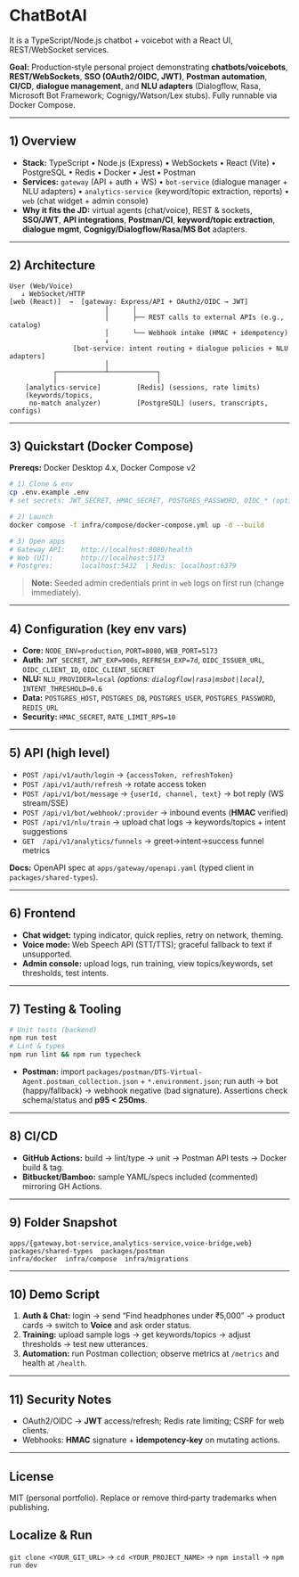 # ChatBotAI
It is a TypeScript/Node.js chatbot + voicebot with a React UI, REST/WebSocket services. 

**Goal:** Production‑style personal project demonstrating **chatbots/voicebots**, **REST/WebSockets**, **SSO (OAuth2/OIDC, JWT)**, **Postman automation**, **CI/CD**, **dialogue management**, and **NLU adapters** (Dialogflow, Rasa, Microsoft Bot Framework; Cognigy/Watson/Lex stubs). Fully runnable via Docker Compose.

---

## 1) Overview

* **Stack:** TypeScript • Node.js (Express) • WebSockets • React (Vite) • PostgreSQL • Redis • Docker • Jest • Postman
* **Services:** `gateway` (API + auth + WS) • `bot-service` (dialogue manager + NLU adapters) • `analytics-service` (keyword/topic extraction, reports) • `web` (chat widget + admin console)
* **Why it fits the JD:** virtual agents (chat/voice), REST & sockets, **SSO/JWT**, **API integrations**, **Postman/CI**, **keyword/topic extraction**, **dialogue mgmt**, **Cognigy/Dialogflow/Rasa/MS Bot** adapters.

---

## 2) Architecture

```
User (Web/Voice)
   ↓ WebSocket/HTTP
[web (React)]  →  [gateway: Express/API + OAuth2/OIDC → JWT]
                        │      │
                        │      ├── REST calls to external APIs (e.g., catalog)
                        │      └── Webhook intake (HMAC + idempotency)
                        ↓
                [bot-service: intent routing + dialogue policies + NLU adapters]
                        │
           ┌────────────┴────────────┐
           │                         │
    [analytics-service]         [Redis] (sessions, rate limits)
    (keywords/topics,           
     no-match analyzer)         [PostgreSQL] (users, transcripts, configs)
```

---

## 3) Quickstart (Docker Compose)

**Prereqs:** Docker Desktop 4.x, Docker Compose v2

```bash
# 1) Clone & env
cp .env.example .env
# set secrets: JWT_SECRET, HMAC_SECRET, POSTGRES_PASSWORD, OIDC_* (optional), NLU_PROVIDER=local

# 2) Launch
docker compose -f infra/compose/docker-compose.yml up -d --build

# 3) Open apps
# Gateway API:    http://localhost:8080/health
# Web (UI):       http://localhost:5173
# Postgres:       localhost:5432  | Redis: localhost:6379
```

> **Note:** Seeded admin credentials print in `web` logs on first run (change immediately).

---

## 4) Configuration (key env vars)

* **Core:** `NODE_ENV=production`, `PORT=8080`, `WEB_PORT=5173`
* **Auth:** `JWT_SECRET`, `JWT_EXP=900s`, `REFRESH_EXP=7d`, `OIDC_ISSUER_URL`, `OIDC_CLIENT_ID`, `OIDC_CLIENT_SECRET`
* **NLU:** `NLU_PROVIDER=local` *(options: `dialogflow|rasa|msbot|local`)*, `INTENT_THRESHOLD=0.6`
* **Data:** `POSTGRES_HOST`, `POSTGRES_DB`, `POSTGRES_USER`, `POSTGRES_PASSWORD`, `REDIS_URL`
* **Security:** `HMAC_SECRET`, `RATE_LIMIT_RPS=10`

---

## 5) API (high level)

* `POST /api/v1/auth/login` → `{accessToken, refreshToken}`
* `POST /api/v1/auth/refresh` → rotate access token
* `POST /api/v1/bot/message` → `{userId, channel, text}` → bot reply (WS stream/SSE)
* `POST /api/v1/bot/webhook/:provider` → inbound events (**HMAC** verified)
* `POST /api/v1/nlu/train` → upload chat logs → keywords/topics + intent suggestions
* `GET  /api/v1/analytics/funnels` → greet→intent→success funnel metrics

**Docs:** OpenAPI spec at `apps/gateway/openapi.yaml` (typed client in `packages/shared-types`).

---

## 6) Frontend

* **Chat widget:** typing indicator, quick replies, retry on network, theming.
* **Voice mode:** Web Speech API (STT/TTS); graceful fallback to text if unsupported.
* **Admin console:** upload logs, run training, view topics/keywords, set thresholds, test intents.

---

## 7) Testing & Tooling

```bash
# Unit tests (backend)
npm run test
# Lint & types
npm run lint && npm run typecheck
```

* **Postman:** import `packages/postman/DTS-Virtual-Agent.postman_collection.json` + `*.environment.json`; run auth → bot (happy/fallback) → webhook negative (bad signature). Assertions check schema/status and **p95 < 250ms**.

---

## 8) CI/CD

* **GitHub Actions:** build → lint/type → unit → Postman API tests → Docker build & tag.
* **Bitbucket/Bamboo:** sample YAML/specs included (commented) mirroring GH Actions.

---

## 9) Folder Snapshot

```
apps/{gateway,bot-service,analytics-service,voice-bridge,web}
packages/shared-types  packages/postman
infra/docker  infra/compose  infra/migrations
```

---

## 10) Demo Script

1. **Auth & Chat:** login → send “Find headphones under ₹5,000” → product cards → switch to **Voice** and ask order status.
2. **Training:** upload sample logs → get keywords/topics → adjust thresholds → test new utterances.
3. **Automation:** run Postman collection; observe metrics at `/metrics` and health at `/health`.

---

## 11) Security Notes

* OAuth2/OIDC → **JWT** access/refresh; Redis rate limiting; CSRF for web clients.
* Webhooks: **HMAC** signature + **idempotency-key** on mutating actions.

---

## License

MIT (personal portfolio). Replace or remove third‑party trademarks when publishing.

## Localize & Run

`git clone <YOUR_GIT_URL>` ->
`cd <YOUR_PROJECT_NAME>` ->
`npm install` ->
`npm run dev`

